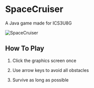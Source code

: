 # SpaceCruiser
A Java game made for ICS3U8G

![SpaceCruiser](https://user-images.githubusercontent.com/62809012/127981636-02ff1b8a-a148-4436-8ce2-35cca33f3430.gif)

## How To Play

1. Click the graphics screen once

2. Use arrow keys to avoid all obstacles

3. Survive as long as possible
